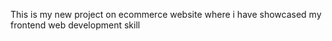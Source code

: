 This is my new project on ecommerce website where i have showcased my frontend web development skill